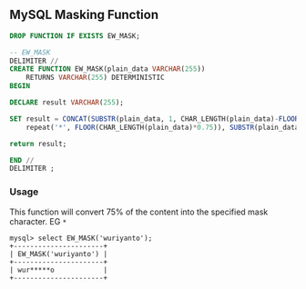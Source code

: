 ## MySQL Masking Function

```sql
DROP FUNCTION IF EXISTS EW_MASK;

-- EW_MASK
DELIMITER //
CREATE FUNCTION EW_MASK(plain_data VARCHAR(255))
    RETURNS VARCHAR(255) DETERMINISTIC
BEGIN

DECLARE result VARCHAR(255);

SET result = CONCAT(SUBSTR(plain_data, 1, CHAR_LENGTH(plain_data)-FLOOR(CHAR_LENGTH(plain_data)*0.75)), 
    repeat('*', FLOOR(CHAR_LENGTH(plain_data)*0.75)), SUBSTR(plain_data, CHAR_LENGTH(plain_data), CHAR_LENGTH(plain_data)+1));

return result;

END //
DELIMITER ;
```

### Usage
This function will convert 75% of the content into the specified mask character. EG `*`
```
mysql> select EW_MASK('wuriyanto');
+----------------------+
| EW_MASK('wuriyanto') |
+----------------------+
| wur*****o            |
+----------------------+
```
